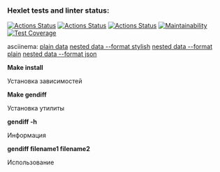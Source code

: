 ### Hexlet tests and linter status:
[![Actions Status](https://github.com/Kemononya/fullstack-javascript-project-lvl2/workflows/eslint-test/badge.svg)](https://github.com/Kemononya/fullstack-javascript-project-lvl2/actions)
[![Actions Status](https://github.com/Kemononya/fullstack-javascript-project-lvl2/workflows/jest-test/badge.svg)](https://github.com/Kemononya/fullstack-javascript-project-lvl2/actions)
[![Actions Status](https://github.com/Kemononya/fullstack-javascript-project-lvl2/workflows/hexlet-check/badge.svg)](https://github.com/Kemononya/fullstack-javascript-project-lvl2/actions)
[![Maintainability](https://api.codeclimate.com/v1/badges/b41577901c2c777e7ecd/maintainability)](https://codeclimate.com/github/Kemononya/fullstack-javascript-project-lvl2/maintainability)
[![Test Coverage](https://api.codeclimate.com/v1/badges/b41577901c2c777e7ecd/test_coverage)](https://codeclimate.com/github/Kemononya/fullstack-javascript-project-lvl2/test_coverage)

asciinema: [plain data](https://asciinema.org/a/HKuNvRDKYtaGqab13G4Y6my49) [nested data --format stylish](https://asciinema.org/a/pEYESrgZId4uL4O0k3cg0vSm6) [nested data --format plain](https://asciinema.org/a/GLZpcslysng3Q6FFUbm2GJnuV) [nested data --format json](https://asciinema.org/a/yIQ1jkSVDqFtvvphcW2cGxIab)


**Make install**

Установка зависимостей

**Make gendiff**

Установка утилиты

**gendiff -h**

Информация

**gendiff filename1 filename2**

Использование

